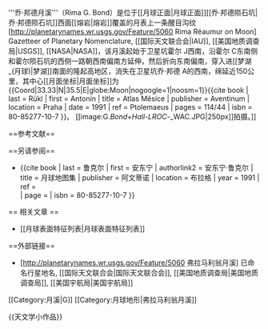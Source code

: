 '''乔·邦德月溪'''（Rima G. Bond）是位于[[月球正面|月球正面]][[乔·邦德陨石坑|乔·邦德陨石坑]]西面[[熔岩|熔岩]]覆盖的月表上一条醒目沟纹<ref name="iau">[http://planetarynames.wr.usgs.gov/Feature/5060 Rima Réaumur on Moon] Gazetteer of Planetary Nomenclature, [[国际天文联合会|IAU]], [[美国地质调查局|USGS]], [[NASA|NASA]]</ref>，该月溪起始于卫星坑霍尔 J西南，沿霍尔 C东南侧和霍尔陨石坑的西侧一路朝西南偏南方延伸，然后折向东南偏南，穿入进[[梦湖_(月球)|梦湖]]南面的隆起高地区，消失在卫星坑乔·邦德 A的西南，绵延近150公里，其中心[[月面坐标|月面坐标]]为{{Coord|33.33|N|35.5|E|globe:Moon|nogoogle=1|noosm=1}}<ref name="rukl3">{{cite book
| last = Rükl
| first = Antonín
| title = Atlas Měsíce
| publisher = Aventinum
| location = Praha
| date = 1991
| ref  = Ptolemaeus
| pages = 114/44
| isbn = 80-85277-10-7
}}</ref>。
[[image:G._Bond_+_Hall_-_LROC_-_WAC.JPG|250px]]拍摄。]]

==参考文献==
<references/>

==另请参阅==
* {{cite book
| last = 鲁克尔
| first = 安东宁
| authorlink2 = 安东宁·鲁克尔
| title = 月球地图集
| publisher = 阿文蒂诺
| location = 布拉格 
| year = 1991
| ref =  
| page = 
| isbn = 80-85277-10-7
}}

== 相关文章 ==
* [[月球表面特征列表|月球表面特征列表]]

==外部链接==
* [http://planetarynames.wr.usgs.gov/Feature/5060 弗拉马利翁月溪] 已命名行星地名, [[国际天文联合会|国际天文联合会]], [[美国地质调查局|美国地质调查局]], [[美国宇航局|美国宇航局]]

[[Category:月溪|G]]
[[Category:月球地形|弗拉马利翁月溪]]


{{天文学小作品}}